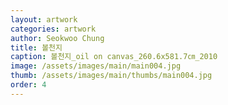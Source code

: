 ```yaml
---
layout: artwork
categories: artwork
author: Seokwoo Chung
title: 볼천지
caption: 볼천지_oil on canvas_260.6x581.7㎝_2010
image: /assets/images/main/main004.jpg
thumb: /assets/images/main/thumbs/main004.jpg
order: 4
---
```

